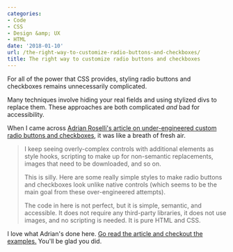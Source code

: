 ```yaml
---
categories:
- Code
- CSS
- Design &amp; UX
- HTML
date: '2018-01-10'
url: /the-right-way-to-customize-radio-buttons-and-checkboxes/
title: The right way to customize radio buttons and checkboxes
---
```


For all of the power that CSS provides, styling radio buttons and checkboxes remains unnecessarily complicated.

Many techniques involve hiding your real fields and using stylized divs to replace them. These approaches are both complicated *and* bad for accessibility.

When I came across [Adrian Roselli's article on under-engineered custom radio buttons and checkboxes](http://adrianroselli.com/2017/05/under-engineered-custom-radio-buttons-and-checkboxen.html), it was like a breath of fresh air.

> I keep seeing overly-complex controls with additional elements as style hooks, scripting to make up for non-semantic replacements, images that need to be downloaded, and so on.
>
> This is silly. Here are some really simple styles to make radio buttons and checkboxes look unlike native controls (which seems to be the main goal from these over-engineered attempts).
>
> The code in here is not perfect, but it is simple, semantic, and accessible. It does not require any third-party libraries, it does not use images, and no scripting is needed. It is pure HTML and CSS.

I love what Adrian's done here. [Go read the article and checkout the examples.](http://adrianroselli.com/2017/05/under-engineered-custom-radio-buttons-and-checkboxen.html) You'll be glad you did.